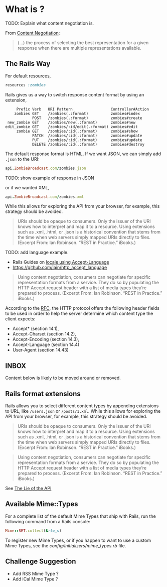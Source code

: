 # What is ?

TODO: Explain what content negotiation is.

From [Content Negotiation](http://en.wikipedia.org/wiki/Content_negotiation):

> (...)  the process of selecting the best representation for a given response when there are multiple representations available.

## The Rails Way

For default resources,

```ruby
resources :zombies
```

Rails gives us a way to switch response content format by using an extension,

```
     Prefix Verb   URI Pattern                 Controller#Action
    zombies GET    /zombies(.:format)          zombies#index
            POST   /zombies(.:format)          zombies#create
 new_zombie GET    /zombies/new(.:format)      zombies#new
edit_zombie GET    /zombies/:id/edit(.:format) zombies#edit
     zombie GET    /zombies/:id(.:format)      zombies#show
            PATCH  /zombies/:id(.:format)      zombies#update
            PUT    /zombies/:id(.:format)      zombies#update
            DELETE /zombies/:id(.:format)      zombies#destroy
```

The default response format is HTML. If we want JSON, we can simply add `.json` to the URI:

```ruby
api.ZombieBroadcast.com/zombies.json
```

TODO: show example of response in JSON

or if we wanted XML,

```ruby
api.ZombieBroadcast.com/zombies.xml
```

While this allows for exploring the API from your browser, for example, this strategy should be avoided.

> URIs should be opaque to consumers. Only the issuer of the URI knows how to interpret and map it to a resource. Using extensions such as .xml, .html, or .json is a historical convention that stems from the time when web servers simply mapped URIs directly to files. (Excerpt From: Ian Robinson. “REST in Practice.” iBooks.)


TODO: add language example.

* Rails Guides on [locale using Accept-Language](http://guides.rubyonrails.org/i18n.html#using-accept-language)
* https://github.com/iain/http_accept_language


> Using content negotiation, consumers can negotiate for specific representation formats from a service. They do so by populating the HTTP Accept request header with a list of media types they’re prepared to process. (Excerpt From: Ian Robinson. “REST in Practice.” iBooks.)



According to the [RFC](http://tools.ietf.org/html/rfc2616#section-12), the HTTP protocol offers the following header fields to be used in order to help the server determine which content type the client expects:

* Accept* (section 14.1), 
* Accept-Charset (section 14.2),
* Accept-Encoding (section 14.3),
* Accept-Language (section 14.4)
* User-Agent (section 14.43)


## INBOX

Content below is likely to be moved around or removed.

## Rails format extensions

Rails allows you to select different content types by appending extensions to URL, like `/users.json` or `/posts/1.xml`. While this allows for exploring the API from your browser, for example, this strategy should be avoided.

> URIs should be opaque to consumers. Only the issuer of the URI knows how to interpret and map it to a resource. Using extensions such as .xml, .html, or .json is a historical convention that stems from the time when web servers simply mapped URIs directly to files. (Excerpt From: Ian Robinson. “REST in Practice.” iBooks.)

> Using content negotiation, consumers can negotiate for specific representation formats from a service. They do so by populating the HTTP Accept request header with a list of media types they’re prepared to process. (Excerpt From: Ian Robinson. “REST in Practice.” iBooks.)

See [The Lie of the API](http://ruben.verborgh.org/blog/2013/11/29/the-lie-of-the-api/)

## Available Mime::Types

For a complete list of the default Mime Types that ship with Rails, run the following command from a Rails console:

```ruby
Mime::SET.collect(&:to_s)
```

To register new Mime Types, or if you happen to want to use a custom Mime Types, see the *config/initializers/mime_types.rb* file.


## Challenge Suggestion

* Add RSS Mime Type ?
* Add iCal Mime Type ?
